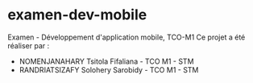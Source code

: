 # examen-dev-mobile
Examen - Développement d'application mobile, TCO-M1
Ce projet a été réaliser par : 
  - NOMENJANAHARY Tsitola Fifaliana - TCO M1 - STM
  - RANDRIATSIZAFY Solohery Sarobidy - TCO M1 - STM
